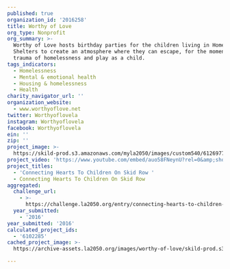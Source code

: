 ```yaml
---
published: true
organization_id: '2016258'
title: Worthy of Love
org_type: Nonprofit
org_summary: >-
  Worthy of Love hosts birthday parties for the children living in Homeless
  Shelters to create an atmosphere where they can escape, for the moment, the
  trauma of homelessness and play as a child.
tags_indicators:
  - Homelessness
  - Mental & emotional health
  - Housing & homelessness
  - Health
charity_navigator_url: ''
organization_website:
  - www.worthyoflove.net
twitter: Worthyoflovela
instagram: Worthyoflovela
facebook: Worthyoflovela
ein: ''
zip: ''
project_image: >-
  https://skild-prod.s3.amazonaws.com/myla2050/images/custom540/6126977535741-team91.png
project_video: 'https://www.youtube.com/embed/auo58FNeynU?rel=0&amp;showinfo=0'
project_titles:
  - 'Connecting Hearts To Children On Skid Row '
  - Connecting Hearts To Children On Skid Row
aggregated:
  challenge_url:
    - >-
      https://challenge.la2050.org/entry/connecting-hearts-to-children-on-skid-row
  year_submitted:
    - '2016'
year_submitted: '2016'
calculated_project_ids:
  - '6102285'
cached_project_image: >-
  https://archive-assets.la2050.org/images/worthy-of-love/skild-prod.s3.amazonaws.com/myla2050/images/custom540/6126977535741-team91.png

---
```

